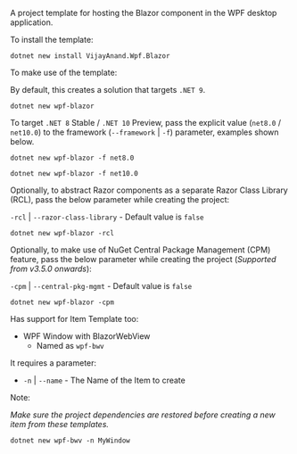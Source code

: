 A project template for hosting the Blazor component in the WPF desktop application.

To install the template:

```shell
dotnet new install VijayAnand.Wpf.Blazor
```

To make use of the template:

By default, this creates a solution that targets `.NET 9`.

```shell
dotnet new wpf-blazor
```

To target `.NET 8` Stable / `.NET 10` Preview, pass the explicit value (`net8.0` / `net10.0`) to the framework (`--framework` | `-f`) parameter, examples shown below.

```shell
dotnet new wpf-blazor -f net8.0
```

```shell
dotnet new wpf-blazor -f net10.0
```

Optionally, to abstract Razor components as a separate Razor Class Library (RCL), pass the below parameter while creating the project:

`-rcl` | `--razor-class-library` - Default value is `false`

```shell
dotnet new wpf-blazor -rcl
```

Optionally, to make use of NuGet Central Package Management (CPM) feature, pass the below parameter while creating the project (_Supported from v3.5.0 onwards_):

`-cpm` | `--central-pkg-mgmt` - Default value is `false`

```shell
dotnet new wpf-blazor -cpm
```

Has support for Item Template too:

* WPF Window with BlazorWebView
  - Named as `wpf-bwv`

It requires a parameter:

* `-n` | `--name` - The Name of the Item to create

<!--
* `-na` | `--namespace` - The Namespace for the Item to create
-->

Note:

*Make sure the project dependencies are restored before creating a new item from these templates.*

<!--
*While working with .NET 7 or higher SDK, the namespace parameter in short notation needs to be passed as `-p:na` (i.e., it needs to be prefixed with `-p:`).*
-->

```shell
dotnet new wpf-bwv -n MyWindow
```
